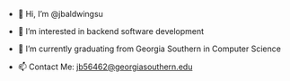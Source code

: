 - 👋 Hi, I’m @jbaldwingsu
- 👀 I’m interested in backend software development
- 🌱 I’m currently graduating from Georgia Southern in Computer Science 

- 📫 Contact Me: jb56462@georgiasouthern.edu


<!---
jbaldwingsu/jbaldwingsu is a ✨ special ✨ repository because its `README.md` (this file) appears on your GitHub profile.
You can click the Preview link to take a look at your changes.
--->
